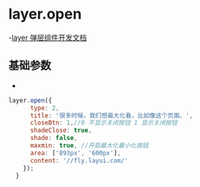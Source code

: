 # layer.open

-[layer 弹层组件开发文档](https://www.layui.com/doc/modules/layer.html)

## 基础参数

-

```js
layer.open({
      type: 2,
      title: '很多时候，我们想最大化看，比如像这个页面。',
      closeBtn: 1,//0 不显示关闭按钮 1 显示关闭按钮
      shadeClose: true,
      shade: false,
      maxmin: true, //开启最大化最小化按钮
      area: ['893px', '600px'],
      content: '//fly.layui.com/'
    });
  }
```
